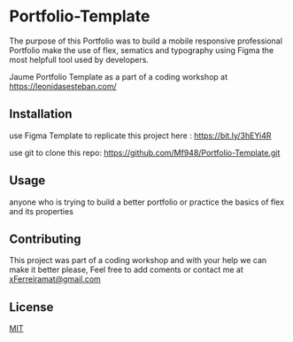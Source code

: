 # Portfolio-Template



The purpose of this Portfolio was to build a mobile responsive professional Portfolio make the use of flex, sematics and typography using  Figma the most helpfull tool used by developers.

Jaume Portfolio Template as a part of a coding workshop at https://leonidasesteban.com/


## Installation

use Figma Template to replicate this project here : https://bit.ly/3hEYi4R

use git to clone this repo:  https://github.com/Mf948/Portfolio-Template.git

## Usage
 anyone who is trying to build a better portfolio or practice the basics of flex and its properties 



## Contributing

 This project was part of a coding workshop and with your help we can make it better please, Feel free to add coments or contact me at xFerreiramat@gmail.com


## License
[MIT](https://choosealicense.com/licenses/mit/)
